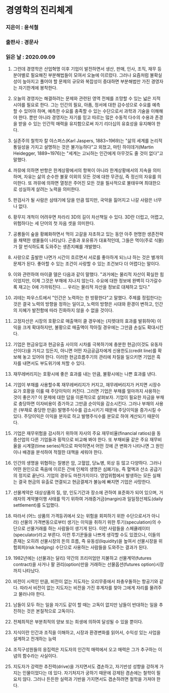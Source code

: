# 경영학의 진리체계

### 지은이 : 윤석철

### 출판사 : 경문사

### 읽은 날 : 2020.09.09

1. 그런데 경영학은 산업혁명 이후 기업이 발전하면서 생산, 판매, 인사, 조직, 재무 등 분야별로 필요해진 부분해법들이 모여서 오늘에 이르렀다. 그러나 요즘처럼 불확실성이 높아지고 풀어야 할 문제의 규모와 복잡성이 증대하면 부분해법만 가진 경영자는 자기한계에 봉착한다.

2. 오늘의 경영자는 해결하려는 문제와 관련된 영역 전체를 조망할 수 있는 넓은 지적 시야를 필요로 한다. 그는 인간의 필요, 아픔, 정서에 대한 감수성으로 수요를 예측할 수 있어야 하며, 예측한 수요를 충족할 수 있는 수단으로서 과학과 기술을 이해해야 한다. 뿐만 아니라 경영자는 자기를 믿고 따르는 많은 수동적 다수의 수용과 존경을 받을 수 있는 인간적 매력을 유지함으로써 자기 리더십의 유효성을 유지해야 한다.

3. 실존주의 철학자 칼 야스퍼스(Karl Jaspers, 1883~1969)는 "삶의 세계를 논리적 통일성을 가지고 설명하는 것은 불가능하다"고 외쳤고, 마틴 하이데거(Martin Heidegger, 1889~1976)는 "세계는 고뇌하는 인간에게 아무것도 줄 것이 없다"고 말했다.

4. 까뮤에 의하면 반항은 한계상황에서의 항복이 아니라 한계상황에서의 지속을 의미하며, 자유는 삶의 순수한 불꽃 이외의 모든 것에 대한 무관심, 즉 정신의 자유를 의미한다. 또 까뮤에 의하면 열정은 주어진 모든 것을 필사적으로 불태우며 최대한으로 성실하게 살려는 노력을 의미한다.

5. 판검사가 될 사람은 삼태기에 담을 만큼 많지만, 국악을 짊어지고 나갈 사람은 너무나 없다.

6. 황무지 개척이 어려우면 차라리 3D의 길이 차선책일 수 있다. 3D란 더럽고, 어렵고, 위험하다는 세 단어의 첫 자음 셋을 의미한다.

7. 공룡들이 숲을 황폐화하면서 먹이 고갈을 자초하고 있는 동안 아주 현명한 생존전략을 채택한 생물들이 나타났다. 곤충과 포유류가 대표적인데, 그들은 먹이(주로 식물)가 잘 번식하도록 도와주는 생존지혜를 개발했다.

8. 사랑으로 출발한 나면가 시간이 흐르면서 서로를 좋아하게 되느냐 하는 것은 별개의 문제가 된다. 좋아할 수 있는 조건이 사랑할 수 있는 조건보다 더 어렵다는 말이다.

9. 이와 관련하여 마이클 델은 다음과 같이 말했다. "과거에는 물리적 자산이 확실한 힘이었지만, 이제 그것은 부채에 지나지 않는다. 수요에 대한 정보에 완벽히 다가갈수록 재고는 0에 가까워진다. ... 우리는 물리적 자산을 정보로 대체하고 있다."

10. 괴테는 파우스트에서 "인간은 노력하는 한 방황한다"고 말했다. 주제를 정립한다는 것은 결국 노력의 방향을 정하는 일이고, 노력의 방향은 시대와 환경이 변하고, 인간의 지혜가 발전함에 따라 진화하지 않을 수 없을 것이다.

11. 고정자산은 시장의 호황으로 매출액이 클 경우에는 (지렛대의 효과를 발휘하여) 이익을 크게 확대하지만, 불황으로 매출액이 작아질 경우에는 그만큼 손실도 확대시킨다.

12. 기업은 현금유입과 현금유출 사이의 시차를 극복하기에 충분한 현금(이것도 유동자산이다)을 가지고 있든지, 아니면 어떤 자금공급자에게 신용한도(credit line)를 확보해 놓고 있어야 한다. 이러한 현금흐름주기의 관리에 차질을 일으키면 기업은 흑자를 내면서도 부도위기에 처할 수 있다.

13. 재무레버리지는 호황시에 좋은 효과를 내는 만큼, 불황시에는 나쁜 효과를 낸다.

14. 기업이 부채를 사용할수록 재무레버리지가 커지고, 재무레버리지가 커지면 시장수요가 호황을 이룰 때 주당이익이 커진다. 그러면 기업은 부채를 얼마까지 사용하는 것이 좋은가? 이 문제에 대한 답을 이론적으로 살펴보자. 기업이 필요한 자금을 부채로 충당하면 이자비용이 증가하고 그만큼 순이익을 감소시킨다. 그러나 부채의 사용은 (부채로 충당한 만큼) 발행주식수를 감소시키기 때문에 주당이익을 증가시킬 수 있다. 주당이익은 이익을 분자로 하고 발행주식수를 분모로 하여 계산되기 때문이다.

15. 기업은 재무위험을 감시하기 위하여 자사의 주요 재무비율(financial ratios)을 동종산업의 다른 기업들과 횡적으로 비교해 봐야 한다. 또 부채비율 같은 주요 재무비율을 시계열(time series)적으로 파악하면서 어떤 것에 큰 변화가 나타나면 그 원인이나 배경을 분석하여 적절한 대책을 세워야 한다.

16. 인간의 생명을 위협하는 질병은 암, 고혈압, 당뇨병, 외상 등 많고 다양하다. 그러나 어떤 원인으로 죽음에 이르든 간에 인체의 생명은 심폐기능, 즉 혈액과 산소 공급기의 정지로 끝난다. 기업의 경우도 마찬가지이다. 영업위험에서 발생하는 모든 실패는 결국 현금의 유출로 연결되고 현금결제가 불능에 빠지면 기업은 사망한다.

17. 선물계약은 대상상품의 질, 양, 인도기간과 장소에 관하여 표준화가 되어 있으며, 거래자의 계약불이행 사태를 막기 위하여 거래증거금(margin)과 일일정산제도(daily settlement)를 도입했다.

18. 따라서 (어느 상품의 가격등귀에서 오는 위험을 회피하기 위한 수단으로서가 아니라) 선물의 가격변동으로부터 생기는 이익을 취하기 위한 투기(speculation)의 수단으로 선물거래를 하는 사람들이 생기게 된다. 이런 사람들을 스페큘레이터(speculator)라고 부른다. 이런 투기꾼들을 나쁘게 생각할 수도 있겠으나, 이들의 존재는 오히려 선물시장의 돈의 흐름, 즉 유동성(liquidity)을 높여서 선물시장을 위험회피(risk hedging) 수단으로 사용하는 사람들을 도와주는 결과가 된다.

19. 1982년에는 (선물과는 달리) 약간의 프리미엄만 지불하고 선물계약(futures contract)을 사거나 팔 권리(option)만을 거래하는 선물옵션(futures option)시장까지 나타났다.

20. 비전이 시력인 만큼, 비전이 없는 지도자는 오리무중에서 좌충우돌하는 항공기와 같다. 따라서 비전이 없는 지도자는 비전을 가진 후계자를 찾아 그에게 자리를 물려주고 물러나야 한다.

21. 남들이 모두 하는 일을 자기도 같이 할 때는 고독이 없지만 남들이 반대하는 일을 추진하는 것은 본질적으로 고독이다.

22. 전체최적은 부분최적의 양보 또는 희생에 의하여 달성될 수 있을 뿐이다.

23. 지식이란 인간과 조직을 이해하고, 시장과 환경변화를 읽어서, 수익성 있는 사업을 설계하고 전개하는 능력

24. 조직구성원들의 응집력은 지도자의 인간적 매력에서 오고 매력은 그가 추구하는 이념의 함수라는 사실이다.

25. 지도자가 강력한 추진력(drive)을 가지면서도 겸손하고, 자기반성 성향을 강하게 가지는 인물이었다는 데 있다. 자기처지가 궁하기 때문에 강제된 겸손에는 철학이 필요치 않다. 그러나 든든한 실력과 기반을 가지면서도 겸손하려면 철학을 가져야 한다.